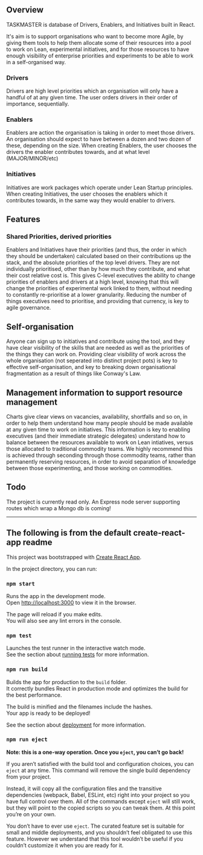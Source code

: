 ## Overview

TASKMASTER is database of Drivers, Enablers, and Initiatives built in React.

It's aim is to support organisations who want to become more Agile, by giving them tools to help them allocate some of their resources into a pool to work on Lean, experimental initiatives, and for those resources to have enough visibility of enterprise priorities and experiments to be able to work in a self-organised way.

### Drivers

Drivers are high level priorities which an organisation will only have a handful of at any given time. The user orders drivers in their order of importance, sequentially.

### Enablers

Enablers are action the organisation is taking in order to meet those drivers. An organisation should expect to have between a dozen and two dozen of these, depending on the size. When creating Enablers, the user chooses the drivers the enabler contributes towards, and at what level (MAJOR/MINOR/etc)

### Initiatives

Initiatives are work packages which operate under Lean Startup principles. When creating Initiatives, the user chooses the enablers which it contributes towards, in the same way they would enabler to drivers.

## Features

### Shared Priorities, derived priorities

Enablers and Initiatives have their priorities (and thus, the order in which they should be undertaken) calculated based on their contributions up the stack, and the absolute priorities of the top level drivers. They are not individually prioritised, other than by how much they contribute, and what their cost relative cost is. This gives C-level executives the ability to change priorities of enablers and drivers at a high level, knowing that this will change the priorities of experimental work linked to them, without needing to constantly re-prioritise at a lower granularity. Reducing the number of things executives need to prioritise, and providing that currency, is key to agile governance.

## Self-organisation

Anyone can sign up to initiatives and contribute using the tool, and they have clear visibility of the skills that are needed as well as the priorities of the things they can work on. Providing clear visibility of work across the whole organisation (not seperated into distinct project pots) is key to effective self-organisation, and key to breaking down organisational fragmentation as a result of things like Conway's Law.

## Management information to support resource management

Charts give clear views on vacancies, availability, shortfalls and so on, in order to help them understand how many people should be made available at any given time to work on initiatives. This information is key to enabling executives (and their immediate strategic delegates) understand how to balance between the resources available to work on Lean intiatives, versus those allocated to traditional commodity teams. We highly recommend this is achieved through seconding through those commodity teams, rather than permanently reserving resources, in order to avoid separation of knowledge between those experimenting, and those working on commodities.

## Todo

The project is currently read only. An Express node server supporting routes which wrap a Mongo db is coming!

---

## The following is from the default create-react-app readme

This project was bootstrapped with [Create React App](https://github.com/facebook/create-react-app).

In the project directory, you can run:

### `npm start`

Runs the app in the development mode.<br />
Open [http://localhost:3000](http://localhost:3000) to view it in the browser.

The page will reload if you make edits.<br />
You will also see any lint errors in the console.

### `npm test`

Launches the test runner in the interactive watch mode.<br />
See the section about [running tests](https://facebook.github.io/create-react-app/docs/running-tests) for more information.

### `npm run build`

Builds the app for production to the `build` folder.<br />
It correctly bundles React in production mode and optimizes the build for the best performance.

The build is minified and the filenames include the hashes.<br />
Your app is ready to be deployed!

See the section about [deployment](https://facebook.github.io/create-react-app/docs/deployment) for more information.

### `npm run eject`

**Note: this is a one-way operation. Once you `eject`, you can’t go back!**

If you aren’t satisfied with the build tool and configuration choices, you can `eject` at any time. This command will remove the single build dependency from your project.

Instead, it will copy all the configuration files and the transitive dependencies (webpack, Babel, ESLint, etc) right into your project so you have full control over them. All of the commands except `eject` will still work, but they will point to the copied scripts so you can tweak them. At this point you’re on your own.

You don’t have to ever use `eject`. The curated feature set is suitable for small and middle deployments, and you shouldn’t feel obligated to use this feature. However we understand that this tool wouldn’t be useful if you couldn’t customize it when you are ready for it.
